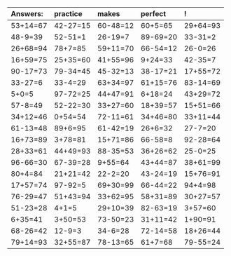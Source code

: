 | Answers: | practice | makes | perfect | ! |
| :--- | :--- | :--- | :--- | :--- |
| 53+14=67 | 42-27=15 | 60-48=12 | 60+5=65 | 29+64=93 | 
| 48-9=39 | 52-51=1 | 26-19=7 | 89-69=20 | 33-31=2 | 
| 26+68=94 | 78+7=85 | 59+11=70 | 66-54=12 | 26-0=26 | 
| 16+59=75 | 25+35=60 | 41+55=96 | 9+24=33 | 42-35=7 | 
| 90-17=73 | 79-34=45 | 45-32=13 | 38-17=21 | 17+55=72 | 
| 33-27=6 | 33-4=29 | 63+34=97 | 61+15=76 | 83-14=69 | 
| 5+0=5 | 97-72=25 | 44+47=91 | 6+18=24 | 43+29=72 | 
| 57-8=49 | 52-22=30 | 33+27=60 | 18+39=57 | 15+51=66 | 
| 34+12=46 | 0+54=54 | 72-11=61 | 34+46=80 | 33+11=44 | 
| 61-13=48 | 89+6=95 | 61-42=19 | 26+6=32 | 27-7=20 | 
| 16+73=89 | 3+78=81 | 15+71=86 | 66-58=8 | 92-28=64 | 
| 28+33=61 | 44+49=93 | 88-35=53 | 36+26=62 | 25-0=25 | 
| 96-66=30 | 67-39=28 | 9+55=64 | 43+44=87 | 38+61=99 | 
| 80+4=84 | 21+21=42 | 22-2=20 | 43-24=19 | 15+76=91 | 
| 17+57=74 | 97-92=5 | 69+30=99 | 66-44=22 | 94+4=98 | 
| 76-29=47 | 51+43=94 | 33+62=95 | 58+31=89 | 30+27=57 | 
| 51-23=28 | 4+1=5 | 29+10=39 | 82-63=19 | 3+57=60 | 
| 6+35=41 | 3+50=53 | 73-50=23 | 31+11=42 | 1+90=91 | 
| 68-26=42 | 12-9=3 | 34-6=28 | 72-14=58 | 18+26=44 | 
| 79+14=93 | 32+55=87 | 78-13=65 | 61+7=68 | 79-55=24 | 
